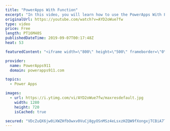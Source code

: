 ```yaml
---
title: "PowerApps With Function"
excerpt: "In this video, you will learn how to use the PowerApps With Function. This makes for cleaner formulas and better performance.  PowerApps Training https://www.PowerApps911.com/training"
originalUrl: https://youtube.com/watch?v=AYD2oWue7fw
type: video
price: Free
length: PT16M40S
publishedDateTime: 2019-09-07T00:17:48Z
heat: 53

featuredContent: "<iframe width=\"800\" height=\"500\" frameborder=\"0\" src=\"https://www.youtube.com/embed/AYD2oWue7fw\" allow=\"accelerometer; autoplay; encrypted-media; gyroscope; picture-in-picture\" allowfullscreen></iframe>"

provider:
  name: PowerApps911
  domain: powerapps911.com

topics:
  - Power Apps

images:
  - url: https://i.ytimg.com/vi/AYD2oWue7fw/maxresdefault.jpg
    width: 1280
    height: 720
    isCached: true

secured: "VDcZuQX6jw0iXWZHfbOwxv0VuCj8gyOSnMSz4eLsxzHZQW9fXongxjTCBiA7T+V2oGmq8y/lt+uF3QQgsLidMLvI0jDgWo9PnHw2QNA0F1rxW4zs+kRnoFZMji2x96gUV6A3qMSBOr86wlOHKF/RoDNoU4P6uqCFUqG1E1jYblPirQ1KqUnv/HkMjnShjnvQoGHF4ptaDbZOkMCAwZRuPOzm7hbTxiyk14PPDhay49dYoNuMwuhe5NF11focQWNnaQtGvNJR4zJChmaVT6ixyiX1dcNMvqj6rgtFLqCKm9lT0YP6Akerk/lIFIlvjQGBo9m47kQtOE/NWx3ero4XsCEboZAcUK1oRRnlCKVvCve7rHr5NULl4o+jC3GIfkBn4AC8BEUEwVYCVVzbwT1z9jhi0HqH/NRZfcKW/yLNEoE=;KRrZyQu2y2T7kJU44JnKTA=="
---
```


